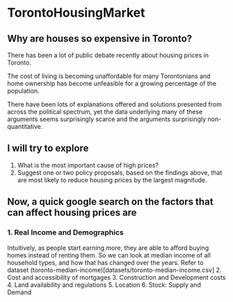 # TorontoHousingMarket
## Why are houses so expensive in Toronto? 

There has been a lot of public debate recently about housing prices in Toronto. 

The cost of living is becoming unaffordable for many Torontonians and home ownership has become unfeasible for a growing percentage of the population. 

There have been lots of explanations offered and solutions presented from across the political spectrum, yet the data underlying many of these arguments seems surprisingly scarce and the arguments surprisingly non-quantitative. 

## I will try to explore 
1. What is the most important cause of high prices? 
2. Suggest one or two policy proposals, based on the findings above, that are most likely to reduce housing prices by the largest magnitude. 


## Now, a quick google search on the factors that can affect housing prices are 
### 1. Real Income and Demographics
Intuitively, as people start earning more, they are able to afford buying homes instead of renting them. So we can look at median income of all household types, and how that has changed over the years. Refer to dataset (toronto-median-income)[datasets/toronto-median-income.csv]
2. Cost and accessibility of mortgages
3. Construction and Development costs
4. Land availability and regulations
5. Location
6. Stock: Supply and Demand






